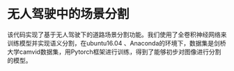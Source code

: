 # 无人驾驶中的场景分割

该代码实现了基于无人驾驶下的道路场景分割功能。我们使用了全卷积神经网络来训练模型并实现语义分割，在ubuntu16.04 、Anaconda的环境下，数据集是剑桥大学camvid数据集，用Pytorch框架进行训练，得到了能够初步对图像进行分割的模型。 

